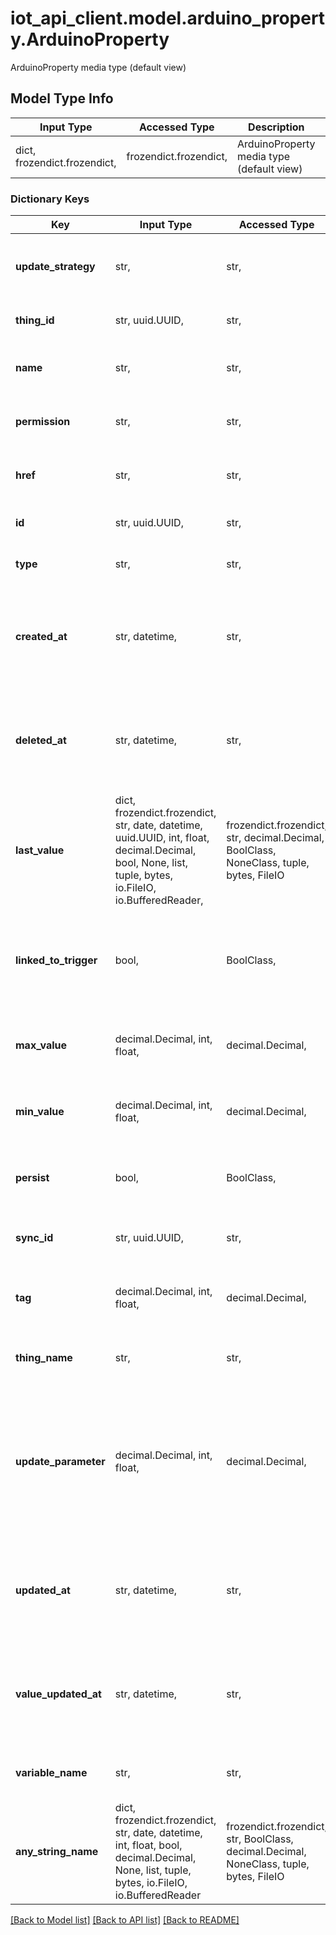 # iot_api_client.model.arduino_property.ArduinoProperty

ArduinoProperty media type (default view)

## Model Type Info
Input Type | Accessed Type | Description | Notes
------------ | ------------- | ------------- | -------------
dict, frozendict.frozendict,  | frozendict.frozendict,  | ArduinoProperty media type (default view) | 

### Dictionary Keys
Key | Input Type | Accessed Type | Description | Notes
------------ | ------------- | ------------- | ------------- | -------------
**update_strategy** | str,  | str,  | The update strategy for the property value | 
**thing_id** | str, uuid.UUID,  | str,  | The id of the thing | value must be a uuid
**name** | str,  | str,  | The friendly name of the property | 
**permission** | str,  | str,  | The permission of the property | 
**href** | str,  | str,  | The api reference of this property | 
**id** | str, uuid.UUID,  | str,  | The id of the property | value must be a uuid
**type** | str,  | str,  | The type of the property | 
**created_at** | str, datetime,  | str,  | Creation date of the property | [optional] value must conform to RFC-3339 date-time
**deleted_at** | str, datetime,  | str,  | Delete date of the property | [optional] value must conform to RFC-3339 date-time
**last_value** | dict, frozendict.frozendict, str, date, datetime, uuid.UUID, int, float, decimal.Decimal, bool, None, list, tuple, bytes, io.FileIO, io.BufferedReader,  | frozendict.frozendict, str, decimal.Decimal, BoolClass, NoneClass, tuple, bytes, FileIO | Last value of this property | [optional] 
**linked_to_trigger** | bool,  | BoolClass,  | Indicates if the property is involved in the activation of at least a trigger | [optional] 
**max_value** | decimal.Decimal, int, float,  | decimal.Decimal,  | Maximum value of this property | [optional] value must be a 64 bit float
**min_value** | decimal.Decimal, int, float,  | decimal.Decimal,  | Minimum value of this property | [optional] value must be a 64 bit float
**persist** | bool,  | BoolClass,  | If true, data will persist into a timeseries database | [optional] 
**sync_id** | str, uuid.UUID,  | str,  | The id of the sync pool | [optional] value must be a uuid
**tag** | decimal.Decimal, int, float,  | decimal.Decimal,  | The integer id of the property | [optional] value must be a 64 bit float
**thing_name** | str,  | str,  | The name of the associated thing | [optional] 
**update_parameter** | decimal.Decimal, int, float,  | decimal.Decimal,  | The update frequency in seconds, or the amount of the property has to change in order to trigger an update | [optional] value must be a 64 bit float
**updated_at** | str, datetime,  | str,  | Update date of the property | [optional] value must conform to RFC-3339 date-time
**value_updated_at** | str, datetime,  | str,  | Last update timestamp of this property | [optional] value must conform to RFC-3339 date-time
**variable_name** | str,  | str,  | The sketch variable name of the property | [optional] 
**any_string_name** | dict, frozendict.frozendict, str, date, datetime, int, float, bool, decimal.Decimal, None, list, tuple, bytes, io.FileIO, io.BufferedReader | frozendict.frozendict, str, BoolClass, decimal.Decimal, NoneClass, tuple, bytes, FileIO | any string name can be used but the value must be the correct type | [optional]

[[Back to Model list]](../../README.md#documentation-for-models) [[Back to API list]](../../README.md#documentation-for-api-endpoints) [[Back to README]](../../README.md)

